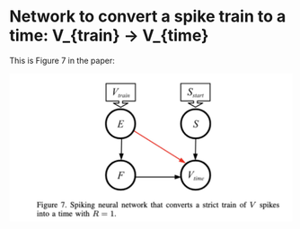 # Network to convert a spike train to a time: V_{train} -> V_{time}

This is Figure 7 in the paper:

![jpg/figure_7.jpg](jpg/figure_7.jpg)
